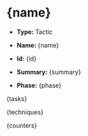 # {name}

* **Type:** Tactic

* **Name:** {name}

* **Id:** {id}

* **Summary:** {summary}

* **Phase:** {phase}


{tasks}

{techniques}

{counters}